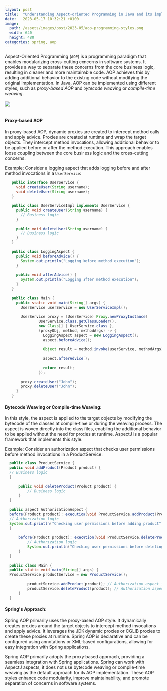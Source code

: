 ```yaml
---
layout: post    
title:  "Understanding Aspect-oriented Programming in Java and its implementation styles "
date:   2023-05-17 10:32:21 +0100
image:
  path: /assets/images/post/2023-05/aop-programming-styles.png
  width: 640
  height: 480
categories: spring, aop 
---
```


 Aspect-Oriented Programming (`AOP`) is a programming paradigm that enables modularizing cross-cutting concerns in software systems. It provides a way to separate these concerns from the core business logic, resulting in cleaner and more maintainable code. AOP achieves this by adding additional behavior to the existing code without modifying the original implementation. In Java, AOP can be implemented using different styles, such as *proxy-based AOP* and *bytecode weaving* or *compile-time weaving*.
 <br><br>
<img src="{{site.url}}/assets/images/post/2023-05/aop-programming-styles.png">
 <br><br>
#### Proxy-based AOP
In proxy-based AOP, dynamic proxies are created to intercept method calls and apply advice. Proxies are created at runtime and wrap the target objects. They intercept method invocations, allowing additional behavior to be applied before or after the method execution. This approach enables loose coupling between the core business logic and the cross-cutting concerns.

Example:
Consider a logging aspect that adds logging before and after method invocations in a `UserService`:

```java
   public interface UserService {
     void createUser(String username);
     void deleteUser(String username);
   }
   
   public class UserServiceImpl implements UserService {
     public void createUser(String username) {
       // Business logic
     }
   
     public void deleteUser(String username) {
       // Business logic
     }
   }
   
   public class LoggingAspect {
     public void beforeAdvice() {
       System.out.println("Logging before method execution");
     }
   
     public void afterAdvice() {
       System.out.println("Logging after method execution");
     }
   }
   
   public class Main {
     public static void main(String[] args) {
       UserService userService = new UserServiceImpl();
   
       UserService proxy = (UserService) Proxy.newProxyInstance(
               UserService.class.getClassLoader(),
               new Class[] { UserService.class },
               (proxyObj, method, methodArgs) -> {
                 LoggingAspect aspect = new LoggingAspect();
                 aspect.beforeAdvice();
   
                 Object result = method.invoke(userService, methodArgs);
   
                 aspect.afterAdvice();
   
                 return result;
               });
   
       proxy.createUser("John");
       proxy.deleteUser("John");
     }
   }
```

#### Bytecode Weaving or Compile-time Weaving:
In this style, the aspect is applied to the target objects by modifying the bytecode of the classes at compile-time or during the weaving process. The aspect is woven directly into the class files, enabling the additional behavior to be applied without the need for proxies at runtime. AspectJ is a popular framework that implements this style.

Example:
Consider an authorization aspect that checks user permissions before method invocations in a ProductService:

```java
  public class ProductService {
  public void addProduct(Product product) {
  // Business logic
  }
  
      public void deleteProduct(Product product) {
          // Business logic
      }
  }
  
  public aspect AuthorizationAspect {
  before(Product product): execution(void ProductService.addProduct(Product)) && args(product) {
  // Authorization logic
  System.out.println("Checking user permissions before adding product");
  }
  
      before(Product product): execution(void ProductService.deleteProduct(Product)) && args(product) {
          // Authorization logic
          System.out.println("Checking user permissions before deleting product");
      }
  }
  
  public class Main {
  public static void main(String[] args) {
  ProductService productService = new ProductService();
  
          productService.addProduct(product); // Authorization aspect is applied
          productService.deleteProduct(product); // Authorization aspect is applied
      }
  }
```

#### Spring's Approach:

Spring AOP primarily uses the proxy-based AOP style. It dynamically creates proxies around the target objects to intercept method invocations and apply advice. It leverages the JDK dynamic proxies or CGLIB proxies to create these proxies at runtime. Spring AOP is declarative and can be configured using annotations or XML-based configurations, allowing for easy integration with Spring applications. 


 Spring AOP primarily adopts the proxy-based approach, providing a seamless integration with Spring applications. Spring can work with AspectJ aspects, it does not use bytecode weaving or compile-time weaving as the default approach for its AOP implementation. These AOP styles enhance code modularity, improve maintainability, and promote separation of concerns in software systems.

